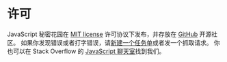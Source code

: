 # 许可

JavaScript 秘密花园在 [MIT license][1] 许可协议下发布，并存放在 [GitHub][2] 开源社区。
如果你发现错误或者打字错误，请[新建一个任务单][3]或者发一个抓取请求。
你也可以在 Stack Overflow 的 [JavaScript 聊天室][4]找到我们。

[1]: https://github.com/BonsaiDen/JavaScript-Garden/blob/next/LICENSE
[2]: https://github.com/BonsaiDen/JavaScript-Garden
[3]: https://github.com/BonsaiDen/JavaScript-Garden/issues
[4]: http://chat.stackoverflow.com/rooms/17/javascript
